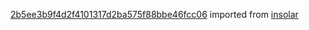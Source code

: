 [2b5ee3b9f4d2f4101317d2ba575f88bbe46fcc06](https://github.com/insolar/insolar/commit/2b5ee3b9f4d2f4101317d2ba575f88bbe46fcc06) imported from [insolar](https://github.com/insolar/insolar)
